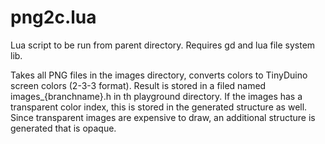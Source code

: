 # png2c.lua

Lua script to be run from parent directory. Requires gd and lua file system lib.

Takes all PNG files in the images directory, converts colors to TinyDuino
screen colors (2-3-3 format). Result is stored in a filed named images_{branchname}.h 
in th playground directory. If the images has a transparent color index, this
is stored in the generated structure as well. Since transparent images are expensive
to draw, an additional structure is generated that is opaque.
